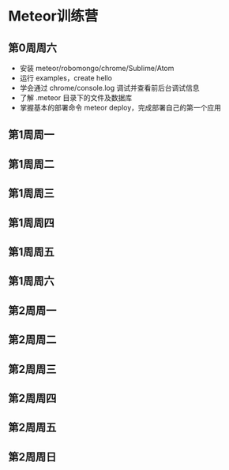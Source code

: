 # Meteor训练营

## 第0周周六
* 安装 meteor/robomongo/chrome/Sublime/Atom
* 运行 examples，create hello
* 学会通过 chrome/console.log 调试并查看前后台调试信息
* 了解 .meteor 目录下的文件及数据库
* 掌握基本的部署命令 meteor deploy，完成部署自己的第一个应用

## 第1周周一


## 第1周周二


## 第1周周三 


## 第1周周四


## 第1周周五

## 第1周周六


## 第2周周一


## 第2周周二


## 第2周周三 


## 第2周周四


## 第2周周五


## 第2周周日

